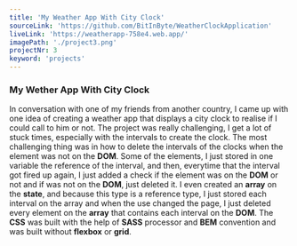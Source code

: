 ```yaml
---
title: 'My Weather App With City Clock'
sourceLink: 'https://github.com/BitInByte/WeatherClockApplication'
liveLink: 'https://weatherapp-758e4.web.app/'
imagePath: './project3.png'
projectNr: 3
keyword: 'projects'
---
```


### My Wether App With City Clock

In conversation with one of my friends from another country, I came up with one idea of creating a weather app that displays a city clock to realise if I could call to him or not. The project was really challenging, I get a lot of stuck times, especially with the intervals to create the clock. The most challenging thing was in how to delete the intervals of the clocks when the element was not on the **DOM**. Some of the elements, I just stored in one variable the reference of the interval, and then, everytime that the interval got fired up again, I just added a check if the element was on the **DOM** or not and if was not on the **DOM**, just deleted it. I even created an **array** on the **state**, and because this type is a reference type, I just stored each interval on the array and when the use changed the page, I just deleted every element on the **array** that contains each interval on the **DOM**. The **CSS** was built with the help of **SASS** processor and **BEM** convention and was built without **flexbox** or **grid**.

